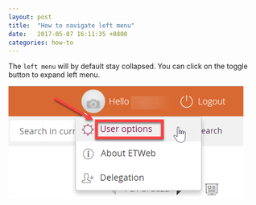```yaml
---
layout: post
title:  "How to navigate left menu"
date:   2017-05-07 16:11:35 +0800
categories: how-to
---
```

The `left menu` will by default stay collapsed. You can click on the toggle button to expand left menu. 

<img src="/images/change-system-language-01.png">
